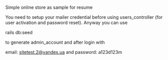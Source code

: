 Simple online store as sample for resume

You need to setup your mailer credential before using users_controller (for user activation and password reset). Anyway you can use 

rails db:seed 

to generate admin_account and after login with 

email: sitetest.2@yandex.ua and password: a123d123m 

